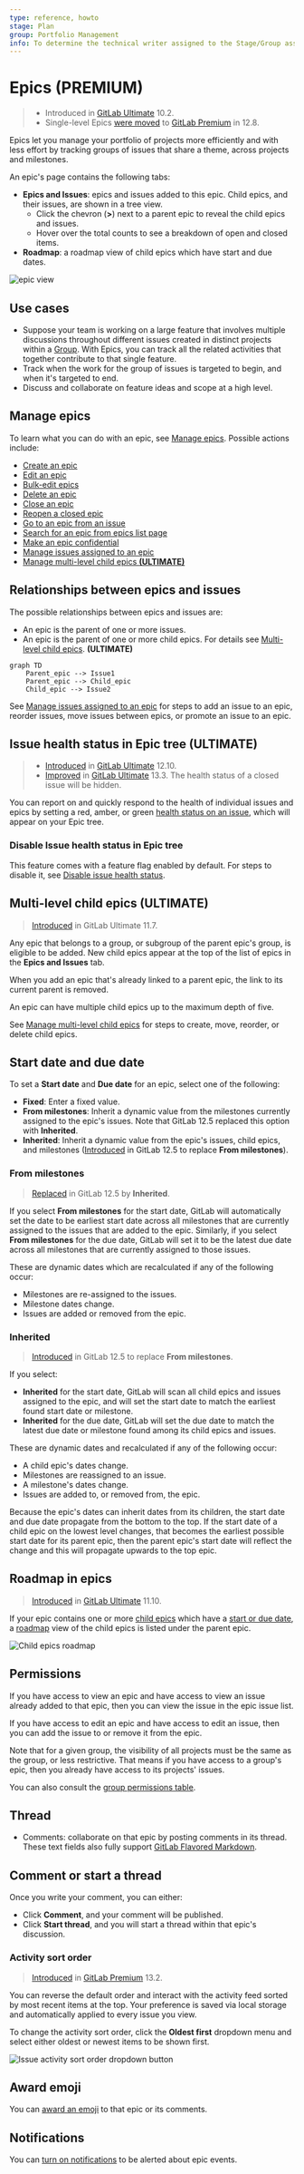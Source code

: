 ```yaml
---
type: reference, howto
stage: Plan
group: Portfolio Management
info: To determine the technical writer assigned to the Stage/Group associated with this page, see https://about.gitlab.com/handbook/engineering/ux/technical-writing/#designated-technical-writers
---
```


# Epics **(PREMIUM)**

> - Introduced in [GitLab Ultimate](https://about.gitlab.com/pricing/) 10.2.
> - Single-level Epics [were moved](https://gitlab.com/gitlab-org/gitlab/-/issues/37081) to [GitLab Premium](https://about.gitlab.com/pricing/) in 12.8.

Epics let you manage your portfolio of projects more efficiently and with less
effort by tracking groups of issues that share a theme, across projects and
milestones.

An epic's page contains the following tabs:

- **Epics and Issues**: epics and issues added to this epic. Child epics, and their issues, are
  shown in a tree view.
  - Click the chevron (**>**) next to a parent epic to reveal the child epics and issues.
  - Hover over the total counts to see a breakdown of open and closed items.
- **Roadmap**: a roadmap view of child epics which have start and due dates.

![epic view](img/epic_view_v13.0.png)

## Use cases

- Suppose your team is working on a large feature that involves multiple discussions throughout different issues created in distinct projects within a [Group](../index.md). With Epics, you can track all the related activities that together contribute to that single feature.
- Track when the work for the group of issues is targeted to begin, and when it's targeted to end.
- Discuss and collaborate on feature ideas and scope at a high level.

## Manage epics

To learn what you can do with an epic, see [Manage epics](manage_epics.md). Possible actions include:

- [Create an epic](manage_epics.md#create-an-epic)
- [Edit an epic](manage_epics.md#edit-an-epic)
- [Bulk-edit epics](../bulk_editing/index.md#bulk-edit-epics)
- [Delete an epic](manage_epics.md#delete-an-epic)
- [Close an epic](manage_epics.md#close-an-epic)
- [Reopen a closed epic](manage_epics.md#reopen-a-closed-epic)
- [Go to an epic from an issue](manage_epics.md#go-to-an-epic-from-an-issue)
- [Search for an epic from epics list page](manage_epics.md#search-for-an-epic-from-epics-list-page)
- [Make an epic confidential](manage_epics.md#make-an-epic-confidential)
- [Manage issues assigned to an epic](manage_epics.md#manage-issues-assigned-to-an-epic)
- [Manage multi-level child epics **(ULTIMATE)**](manage_epics.md#manage-multi-level-child-epics-ultimate)

## Relationships between epics and issues

The possible relationships between epics and issues are:

- An epic is the parent of one or more issues.
- An epic is the parent of one or more child epics. For details see [Multi-level child epics](#multi-level-child-epics-ultimate). **(ULTIMATE)**

```mermaid
graph TD
    Parent_epic --> Issue1
    Parent_epic --> Child_epic
    Child_epic --> Issue2
```

See [Manage issues assigned to an epic](manage_epics.md#manage-issues-assigned-to-an-epic) for steps
to add an issue to an epic, reorder issues, move issues between epics, or promote an issue to an epic.

## Issue health status in Epic tree **(ULTIMATE)**

> - [Introduced](https://gitlab.com/gitlab-org/gitlab/-/issues/199184) in [GitLab Ultimate](https://about.gitlab.com/pricing/) 12.10.
> - [Improved](https://gitlab.com/gitlab-org/gitlab/-/issues/220867) in [GitLab Ultimate](https://about.gitlab.com/pricing/) 13.3. The health status of a closed issue will be hidden.

You can report on and quickly respond to the health of individual issues and epics by setting a
red, amber, or green [health status on an issue](../../project/issues/index.md#health-status-ultimate),
which will appear on your Epic tree.

### Disable Issue health status in Epic tree

This feature comes with a feature flag enabled by default. For steps to disable it, see
[Disable issue health status](../../project/issues/index.md#disable-issue-health-status).

## Multi-level child epics **(ULTIMATE)**

> [Introduced](https://gitlab.com/gitlab-org/gitlab/-/issues/8333) in GitLab Ultimate 11.7.

Any epic that belongs to a group, or subgroup of the parent epic's group, is eligible to be added.
New child epics appear at the top of the list of epics in the **Epics and Issues** tab.

When you add an epic that's already linked to a parent epic, the link to its current parent is removed.

An epic can have multiple child epics up to the maximum depth of five.

See [Manage multi-level child epics](manage_epics.md#manage-multi-level-child-epics-ultimate) for
steps to create, move, reorder, or delete child epics.

## Start date and due date

To set a **Start date** and **Due date** for an epic, select one of the following:

- **Fixed**: Enter a fixed value.
- **From milestones**: Inherit a dynamic value from the milestones currently assigned to the epic's issues.
  Note that GitLab 12.5 replaced this option with **Inherited**.
- **Inherited**: Inherit a dynamic value from the epic's issues, child epics, and milestones ([Introduced](https://gitlab.com/gitlab-org/gitlab/-/issues/7332) in GitLab 12.5 to replace **From milestones**).

### From milestones

> [Replaced](https://gitlab.com/gitlab-org/gitlab/-/issues/7332) in GitLab 12.5 by **Inherited**.

If you select **From milestones** for the start date, GitLab will automatically set the date to be earliest
start date across all milestones that are currently assigned to the issues that are added to the epic.
Similarly, if you select **From milestones** for the due date, GitLab will set it to be the latest due date across
all milestones that are currently assigned to those issues.

These are dynamic dates which are recalculated if any of the following occur:

- Milestones are re-assigned to the issues.
- Milestone dates change.
- Issues are added or removed from the epic.

### Inherited

> [Introduced](https://gitlab.com/gitlab-org/gitlab/-/issues/7332) in GitLab 12.5 to replace **From milestones**.

If you select:

- **Inherited** for the start date, GitLab will scan all child epics and issues assigned to the epic,
  and will set the start date to match the earliest found start date or milestone.
- **Inherited** for the due date, GitLab will set the due date to match the latest due date or
  milestone found among its child epics and issues.

These are dynamic dates and recalculated if any of the following occur:

- A child epic's dates change.
- Milestones are reassigned to an issue.
- A milestone's dates change.
- Issues are added to, or removed from, the epic.

Because the epic's dates can inherit dates from its children, the start date and due date propagate from the bottom to the top.
If the start date of a child epic on the lowest level changes, that becomes the earliest possible start date for its parent epic,
then the parent epic's start date will reflect the change and this will propagate upwards to the top epic.

## Roadmap in epics

> [Introduced](https://gitlab.com/gitlab-org/gitlab/-/issues/7327) in [GitLab Ultimate](https://about.gitlab.com/pricing/) 11.10.

If your epic contains one or more [child epics](#multi-level-child-epics-ultimate) which
have a [start or due date](#start-date-and-due-date), a
[roadmap](../roadmap/index.md) view of the child epics is listed under the parent epic.

![Child epics roadmap](img/epic_view_roadmap_v12_9.png)

## Permissions

If you have access to view an epic and have access to view an issue already
added to that epic, then you can view the issue in the epic issue list.

If you have access to edit an epic and have access to edit an issue, then you
can add the issue to or remove it from the epic.

Note that for a given group, the visibility of all projects must be the same as
the group, or less restrictive. That means if you have access to a group's epic,
then you already have access to its projects' issues.

You can also consult the [group permissions table](../../permissions.md#group-members-permissions).

## Thread

- Comments: collaborate on that epic by posting comments in its thread.
  These text fields also fully support
  [GitLab Flavored Markdown](../../markdown.md#gitlab-flavored-markdown-gfm).

## Comment or start a thread

Once you write your comment, you can either:

- Click **Comment**, and your comment will be published.
- Click **Start thread**, and you will start a thread within that epic's discussion.

### Activity sort order

> [Introduced](https://https://gitlab.com/gitlab-org/gitlab/-/issues/214364) in [GitLab Premium](https://about.gitlab.com/pricing/) 13.2.

You can reverse the default order and interact with the activity feed sorted by most recent items
at the top. Your preference is saved via local storage and automatically applied to every issue
you view.

To change the activity sort order, click the **Oldest first** dropdown menu and select either oldest
or newest items to be shown first.

![Issue activity sort order dropdown button](img/epic_activity_sort_order_v13_2.png)

## Award emoji

You can [award an emoji](../../award_emojis.md) to that epic or its comments.

## Notifications

You can [turn on notifications](../../profile/notifications.md) to be alerted about epic events.

<!-- ## Troubleshooting

Include any troubleshooting steps that you can foresee. If you know beforehand what issues
one might have when setting this up, or when something is changed, or on upgrading, it's
important to describe those, too. Think of things that may go wrong and include them here.
This is important to minimize requests for support, and to avoid doc comments with
questions that you know someone might ask.

Each scenario can be a third-level heading, e.g. `### Getting error message X`.
If you have none to add when creating a doc, leave this section in place
but commented out to help encourage others to add to it in the future. -->
